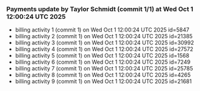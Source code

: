 
### Payments update by Taylor Schmidt (commit 1/1) at Wed Oct  1 12:00:24 UTC 2025
- billing activity 1 (commit 1) on Wed Oct  1 12:00:24 UTC 2025 id=5847
- billing activity 2 (commit 1) on Wed Oct  1 12:00:24 UTC 2025 id=21385
- billing activity 3 (commit 1) on Wed Oct  1 12:00:24 UTC 2025 id=30992
- billing activity 4 (commit 1) on Wed Oct  1 12:00:24 UTC 2025 id=27572
- billing activity 5 (commit 1) on Wed Oct  1 12:00:24 UTC 2025 id=1568
- billing activity 6 (commit 1) on Wed Oct  1 12:00:24 UTC 2025 id=7249
- billing activity 7 (commit 1) on Wed Oct  1 12:00:24 UTC 2025 id=25785
- billing activity 8 (commit 1) on Wed Oct  1 12:00:24 UTC 2025 id=4265
- billing activity 9 (commit 1) on Wed Oct  1 12:00:24 UTC 2025 id=21681
